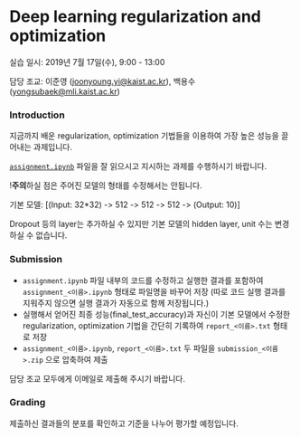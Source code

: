 # Deep learning regularization and optimization

실습 일시: 2019년 7월 17일(수), 9:00 - 13:00

담당 조교: 이준영 (joonyoung.yi@kaist.ac.kr), 백용수(yongsubaek@mli.kaist.ac.kr)

### Introduction
지금까지 배운 regularization, optimization 기법들을 이용하여 가장 높은 성능을 끌어내는 과제입니다.

[`assignment.ipynb`](assignment.ipynb) 파일을 잘 읽으시고 지시하는 과제를 수행하시기 바랍니다.

!**주의**하실 점은 주어진 모델의 형태를 수정해서는 안됩니다. 

기본 모델: \[(Input: 32*32) -> 512 -> 512 -> 512 -> (Output: 10)\] 

Dropout 등의 layer는 추가하실 수 있지만 기본 모델의 hidden layer, unit 수는 변경하실 수 없습니다.

### Submission
- `assignment.ipynb` 파일 내부의 코드를 수정하고 실행한 결과를 포함하여 `assignment_<이름>.ipynb` 형태로 파일명을 바꾸어 저장 (따로 코드 실행 결과를 지워주지 않으면 실행 결과가 자동으로 함께 저장됩니다.)
- 실행해서 얻어진 최종 성능(final_test_accuracy)과 자신이 기본 모델에서 수정한 regularization, optimization 기법을 간단히 기록하여 `report_<이름>.txt` 형태로 저장
- `assignment_<이름>.ipynb`, `report_<이름>.txt` 두 파일을 `submission_<이름>.zip` 으로 압축하여 제출

담당 조교 모두에게 이메일로 제출해 주시기 바랍니다.

### Grading
제출하신 결과들의 분포를 확인하고 기준을 나누어 평가할 예정입니다.

